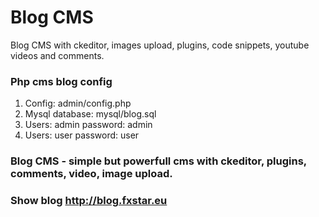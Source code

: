 # Blog CMS
Blog CMS with ckeditor, images upload, plugins, code snippets, youtube videos and comments.

### Php cms blog config
1. Config: admin/config.php
2. Mysql database: mysql/blog.sql
3. Users: admin password: admin
4. Users: user password: user

### Blog CMS - simple but powerfull cms with ckeditor, plugins, comments, video, image upload.

### Show blog http://blog.fxstar.eu
